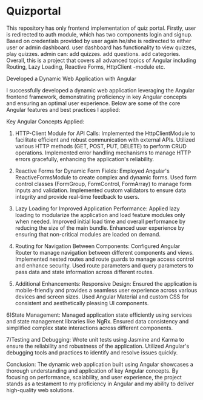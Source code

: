 # Quizportal
This repository has only frontend implementation of quiz portal.
Firstly, user is redirected to auth module, which has two components login and signup.
Based on credentials provided by user again he/she is redirected to either user or admin dashboard.
user dashboard has functionality to view quizzes, play quizzes.
admin can:
add quizzes.
add questions.
add categories.
Overall, this is a project that covers all advanced topics of Angular including Routing, Lazy Loading, Reactive Forms, HttpClient -module etc.

Developed a Dynamic Web Application with Angular

I successfully developed a dynamic web application leveraging the Angular frontend framework, demonstrating proficiency in key Angular concepts and ensuring an optimal user experience. Below are some of the core Angular features and best practices I applied:

Key Angular Concepts Applied:

1) HTTP-Client Module for API Calls:
Implemented the HttpClientModule to facilitate efficient and robust communication with external APIs.
Utilized various HTTP methods (GET, POST, PUT, DELETE) to perform CRUD operations.
Implemented error handling mechanisms to manage HTTP errors gracefully, enhancing the application's reliability.

2) Reactive Forms for Dynamic Form Fields:
Employed Angular's ReactiveFormsModule to create complex and dynamic forms.
Used form control classes (FormGroup, FormControl, FormArray) to manage form inputs and validation.
Implemented custom validators to ensure data integrity and provide real-time feedback to users.

3) Lazy Loading for Improved Application Performance:
Applied lazy loading to modularize the application and load feature modules only when needed.
Improved initial load time and overall performance by reducing the size of the main bundle.
Enhanced user experience by ensuring that non-critical modules are loaded on demand.


4) Routing for Navigation Between Components:
Configured Angular Router to manage navigation between different components and views.
Implemented nested routes and route guards to manage access control and enhance security.
Used route parameters and query parameters to pass data and state information across different routes.


5) Additional Enhancements:
Responsive Design:
Ensured the application is mobile-friendly and provides a seamless user experience across various devices and screen sizes.
Used Angular Material and custom CSS for consistent and aesthetically pleasing UI components.

6)State Management:
Managed application state efficiently using services and state management libraries like NgRx.
Ensured data consistency and simplified complex state interactions across different components.


7)Testing and Debugging:
Wrote unit tests using Jasmine and Karma to ensure the reliability and robustness of the application.
Utilized Angular's debugging tools and practices to identify and resolve issues quickly.


Conclusion:
The dynamic web application built using Angular showcases a thorough understanding and application of key Angular concepts. By focusing on performance, scalability, and user experience, the project stands as a testament to my proficiency in Angular and my ability to deliver high-quality web solutions.
